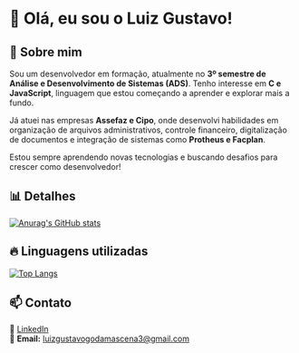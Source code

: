 # 👋 Olá, eu sou o Luiz Gustavo!  

## 🚀 Sobre mim  
Sou um desenvolvedor em formação, atualmente no **3º semestre de Análise e Desenvolvimento de Sistemas (ADS)**. Tenho interesse em **C e JavaScript**, linguagem que estou começando a aprender e explorar mais a fundo.  

Já atuei nas empresas **Assefaz e Cipo**, onde desenvolvi habilidades em organização de arquivos administrativos, controle financeiro, digitalização de documentos e integração de sistemas como **Protheus e Facplan**.  

Estou sempre aprendendo novas tecnologias e buscando desafios para crescer como desenvolvedor!  

## 📊 Detalhes  

[![Anurag's GitHub stats](https://github-readme-stats.vercel.app/api?username=gusta-xis&show_icons=true&theme=dark)](https://github.com/anuraghazra/github-readme-stats)  
 
## 🔥 Linguagens utilizadas  

[![Top Langs](https://github-readme-stats.vercel.app/api/top-langs/?username=gusta-xis&layout=compact)](https://github.com/anuraghazra/github-readme-stats)  

## 📫 Contato  
💼 [LinkedIn](https://linkedin.com/in/devdamascena)  
📧 **Email:** luizgustavogodamascena3@gmail.com  


